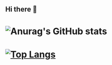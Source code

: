## Hi there 👋
# ![Anurag's GitHub stats](https://github-readme-stats.vercel.app/api?username=alloydsa&count_private=true&show_icons=true&theme=radical)
# [![Top Langs](https://github-readme-stats.vercel.app/api/top-langs/?username=alloydsa&layout=compact&theme=radical)](https://github.com/anuraghazra/github-readme-stats)


<!--
**alloydsa/alloydsa** is a ✨ _special_ ✨ repository because its `README.md` (this file) appears on your GitHub profile.

Here are some ideas to get you started:

- 🔭 I’m currently working on ...
- 🌱 I’m currently learning ...
- 👯 I’m looking to collaborate on ...
- 🤔 I’m looking for help with ...
- 💬 Ask me about ...
- 📫 How to reach me: ...
- 😄 Pronouns: ...
- ⚡ Fun fact: ...
-->
